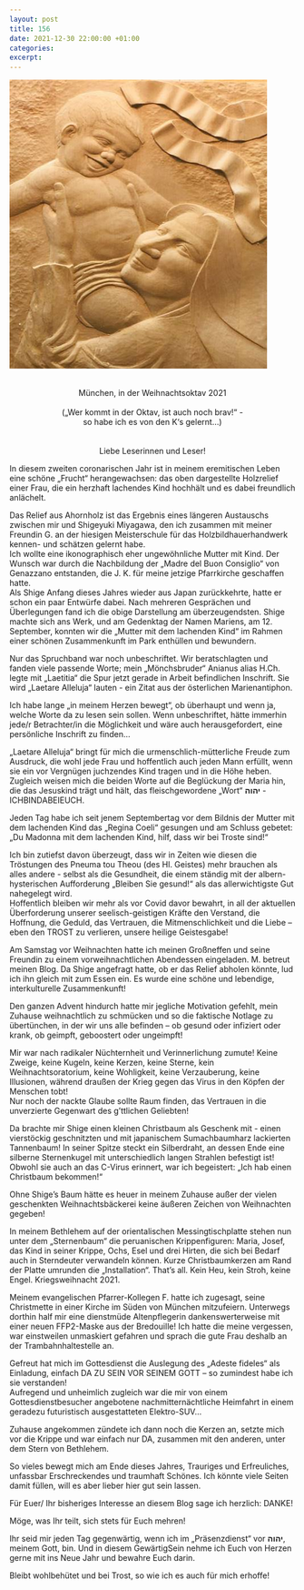 ```yaml
---
layout: post
title: 156
date: 2021-12-30 22:00:00 +01:00
categories: 
excerpt: 
---
```


![Holzrelief](../images/156.jpg "Holzrelief")
<br/><br/>

<p align="center">München, in der Weihnachtsoktav 2021<br/><br/>
(„Wer kommt in der Oktav, ist auch noch brav!“ -<br/>
so habe ich es von den K‘s gelernt…)<br/><br/><br/>
Liebe Leserinnen und Leser!</p>

In diesem zweiten coronarischen Jahr ist in meinem eremitischen Leben eine schöne „Frucht“ herangewachsen: das oben dargestellte Holzrelief einer Frau, die ein herzhaft lachendes Kind hochhält und es dabei freundlich anlächelt.

Das Relief aus Ahornholz ist das Ergebnis eines längeren Austauschs zwischen mir und Shigeyuki Miyagawa, den ich zusammen mit meiner Freundin G. an der hiesigen Meisterschule für das Holzbildhauerhandwerk kennen- und schätzen gelernt habe.\
Ich wollte eine ikonographisch eher ungewöhnliche Mutter mit Kind. Der Wunsch war durch die Nachbildung der „Madre del Buon Consiglio“ von Genazzano entstanden, die J. K. für meine jetzige Pfarrkirche geschaffen hatte.\
Als Shige Anfang dieses Jahres wieder aus Japan zurückkehrte, hatte er schon ein paar Entwürfe dabei. Nach mehreren Gesprächen und Überlegungen fand ich die obige Darstellung am überzeugendsten. Shige machte sich ans Werk, und am Gedenktag der Namen Mariens, am 12. September, konnten wir die „Mutter mit dem lachenden Kind“ im Rahmen einer schönen Zusammenkunft im Park enthüllen und bewundern.

Nur das Spruchband war noch unbeschriftet. Wir beratschlagten und fanden viele passende Worte; mein „Mönchsbruder“ Anianus alias H.Ch. legte mit „Laetitia“ die Spur jetzt gerade in Arbeit befindlichen Inschrift. Sie wird „Laetare Alleluja“ lauten - ein Zitat aus der österlichen Marienantiphon.

Ich habe lange „in meinem Herzen bewegt“, ob überhaupt und wenn ja, welche Worte da zu lesen sein sollen. Wenn unbeschriftet, hätte immerhin jede/r Betrachter/in die Möglichkeit und wäre auch herausgefordert, eine persönliche Inschrift zu finden…

„Laetare Alleluja“ bringt für mich die urmenschlich-mütterliche Freude zum Ausdruck, die wohl jede Frau und hoffentlich auch jeden Mann erfüllt, wenn sie ein vor Vergnügen juchzendes Kind tragen und in die Höhe heben. Zugleich weisen mich die beiden Worte auf die Beglückung der Maria hin, die das Jesuskind trägt und hält, das fleischgewordene „Wort“ **יהוה** - ICHBINDABEIEUCH.

Jeden Tag habe ich seit jenem Septembertag vor dem Bildnis der Mutter mit dem lachenden Kind das „Regina Coeli“ gesungen und am Schluss gebetet: „Du Madonna mit dem lachenden Kind, hilf, dass wir bei Troste sind!“

Ich bin zutiefst davon überzeugt, dass wir in Zeiten wie diesen die Tröstungen des Pneuma tou Theou (des Hl. Geistes) mehr brauchen als alles andere - selbst als die Gesundheit, die einem ständig mit der albern-hysterischen Aufforderung „Bleiben Sie gesund!“ als das allerwichtigste Gut nahegelegt wird.\
Hoffentlich bleiben wir mehr als vor Covid davor bewahrt, in all der aktuellen Überforderung unserer seelisch-geistigen Kräfte den Verstand, die Hoffnung, die Geduld, das Vertrauen, die Mitmenschlichkeit und die Liebe – eben den TROST zu verlieren, unsere heilige Geistesgabe!

Am Samstag vor Weihnachten hatte ich meinen Großneffen und seine Freundin zu einem vorweihnachtlichen Abendessen eingeladen. M. betreut meinen Blog. Da Shige angefragt hatte, ob er das Relief abholen könnte, lud ich ihn gleich mit zum Essen ein. Es wurde eine schöne und lebendige, interkulturelle Zusammenkunft!

Den ganzen Advent hindurch hatte mir jegliche Motivation gefehlt, mein Zuhause weihnachtlich zu schmücken und so die faktische Notlage zu übertünchen, in der wir uns alle befinden – ob gesund oder infiziert oder krank, ob geimpft, geboostert oder ungeimpft!

Mir war nach radikaler Nüchternheit und Verinnerlichung zumute! Keine Zweige, keine Kugeln, keine Kerzen, keine Sterne, kein Weihnachtsoratorium, keine Wohligkeit, keine Verzauberung, keine Illusionen, während draußen der Krieg gegen das Virus in den Köpfen der Menschen tobt!\
Nur noch der nackte Glaube sollte Raum finden, das Vertrauen in die unverzierte Gegenwart des g’ttlichen Geliebten!

Da brachte mir Shige einen kleinen Christbaum als Geschenk mit - einen vierstöckig geschnitzten und mit japanischem Sumachbaumharz lackierten Tannenbaum! In seiner Spitze steckt ein Silberdraht, an dessen Ende eine silberne Sternenkugel mit unterschiedlich langen Strahlen befestigt ist! Obwohl sie auch an das C-Virus erinnert, war ich begeistert: „Ich hab einen Christbaum bekommen!“

Ohne Shige’s Baum hätte es heuer in meinem Zuhause außer der vielen geschenkten Weihnachtsbäckerei keine äußeren Zeichen von Weihnachten gegeben!

In meinem Bethlehem auf der orientalischen Messingtischplatte stehen nun unter dem „Sternenbaum“ die peruanischen Krippenfiguren: Maria, Josef, das Kind in seiner Krippe, Ochs, Esel und drei Hirten, die sich bei Bedarf auch in Sterndeuter verwandeln können. Kurze Christbaumkerzen am Rand der Platte umrunden die „Installation“. That’s all. Kein Heu, kein Stroh, keine Engel. Kriegsweihnacht 2021.

Meinem evangelischen Pfarrer-Kollegen F. hatte ich zugesagt, seine Christmette in einer Kirche im Süden von München mitzufeiern. Unterwegs dorthin half mir eine dienstmüde Altenpflegerin dankenswerterweise mit einer neuen FFP2-Maske aus der Bredouille! Ich hatte die meine vergessen, war einstweilen unmaskiert gefahren und sprach die gute Frau deshalb an der Trambahnhaltestelle an.

Gefreut hat mich im Gottesdienst die Auslegung des „Adeste fideles“ als Einladung, einfach DA ZU SEIN VOR SEINEM GOTT – so zumindest habe ich sie verstanden!\
Aufregend und unheimlich zugleich war die mir von einem Gottesdienstbesucher angebotene nachmitternächtliche Heimfahrt in einem geradezu futuristisch ausgestatteten Elektro-SUV…

Zuhause angekommen zündete ich dann noch die Kerzen an, setzte mich vor die Krippe und war einfach nur DA, zusammen mit den anderen, unter dem Stern von Bethlehem.

So vieles bewegt mich am Ende dieses Jahres, Trauriges und Erfreuliches, unfassbar Erschreckendes und traumhaft Schönes. Ich könnte viele Seiten damit füllen, will es aber lieber hier gut sein lassen.

Für Euer/ Ihr bisheriges Interesse an diesem Blog sage ich herzlich: DANKE!

Möge, was Ihr teilt, sich stets für Euch mehren!

Ihr seid mir jeden Tag gegenwärtig, wenn ich im „Präsenzdienst“ vor **יהוה**, meinem Gott, bin. Und in diesem GewärtigSein nehme ich Euch von Herzen gerne mit ins Neue Jahr und bewahre Euch darin.

Bleibt wohlbehütet und bei Trost, so wie ich es auch für mich erhoffe!
